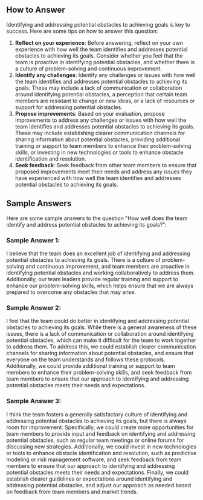 

How to Answer
-------------

Identifying and addressing potential obstacles to achieving goals is key to success. Here are some tips on how to answer this question:

1. **Reflect on your experience**: Before answering, reflect on your own experience with how well the team identifies and addresses potential obstacles to achieving its goals. Consider whether you feel that the team is proactive in identifying potential obstacles, and whether there is a culture of problem-solving and continuous improvement.
2. **Identify any challenges**: Identify any challenges or issues with how well the team identifies and addresses potential obstacles to achieving its goals. These may include a lack of communication or collaboration around identifying potential obstacles, a perception that certain team members are resistant to change or new ideas, or a lack of resources or support for addressing potential obstacles.
3. **Propose improvements**: Based on your evaluation, propose improvements to address any challenges or issues with how well the team identifies and addresses potential obstacles to achieving its goals. These may include establishing clearer communication channels for sharing information about potential obstacles, providing additional training or support to team members to enhance their problem-solving skills, or investing in new technologies or tools to enhance obstacle identification and resolution.
4. **Seek feedback**: Seek feedback from other team members to ensure that proposed improvements meet their needs and address any issues they have experienced with how well the team identifies and addresses potential obstacles to achieving its goals.

Sample Answers
--------------

Here are some sample answers to the question "How well does the team identify and address potential obstacles to achieving its goals?":

### Sample Answer 1:

I believe that the team does an excellent job of identifying and addressing potential obstacles to achieving its goals. There is a culture of problem-solving and continuous improvement, and team members are proactive in identifying potential obstacles and working collaboratively to address them. Additionally, our team leaders provide regular training and support to enhance our problem-solving skills, which helps ensure that we are always prepared to overcome any obstacles that may arise.

### Sample Answer 2:

I feel that the team could do better in identifying and addressing potential obstacles to achieving its goals. While there is a general awareness of these issues, there is a lack of communication or collaboration around identifying potential obstacles, which can make it difficult for the team to work together to address them. To address this, we could establish clearer communication channels for sharing information about potential obstacles, and ensure that everyone on the team understands and follows these protocols. Additionally, we could provide additional training or support to team members to enhance their problem-solving skills, and seek feedback from team members to ensure that our approach to identifying and addressing potential obstacles meets their needs and expectations.

### Sample Answer 3:

I think the team fosters a generally satisfactory culture of identifying and addressing potential obstacles to achieving its goals, but there is always room for improvement. Specifically, we could create more opportunities for team members to provide input and feedback on identifying and addressing potential obstacles, such as regular team meetings or online forums for discussing new strategies. Additionally, we could invest in new technologies or tools to enhance obstacle identification and resolution, such as predictive modeling or risk management software, and seek feedback from team members to ensure that our approach to identifying and addressing potential obstacles meets their needs and expectations. Finally, we could establish clearer guidelines or expectations around identifying and addressing potential obstacles, and adjust our approach as needed based on feedback from team members and market trends.

